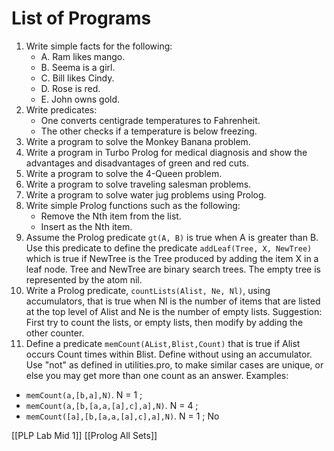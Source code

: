 # List of Programs

1. Write simple facts for the following:
   - A. Ram likes mango.
   - B. Seema is a girl.
   - C. Bill likes Cindy.
   - D. Rose is red.
   - E. John owns gold.
2. Write predicates:
   - One converts centigrade temperatures to Fahrenheit.
   - The other checks if a temperature is below freezing.
3. Write a program to solve the Monkey Banana problem.
4. Write a program in Turbo Prolog for medical diagnosis and show the advantages and disadvantages of green and red cuts.
5. Write a program to solve the 4-Queen problem.
6. Write a program to solve traveling salesman problems.
7. Write a program to solve water jug problems using Prolog.
8. Write simple Prolog functions such as the following:
   - Remove the Nth item from the list.
   - Insert as the Nth item.
9. Assume the Prolog predicate `gt(A, B)` is true when A is greater than B. Use this predicate to define the predicate `addLeaf(Tree, X, NewTree)` which is true if NewTree is the Tree produced by adding the item X in a leaf node. Tree and NewTree are binary search trees. The empty tree is represented by the atom nil.
10. Write a Prolog predicate, `countLists(Alist, Ne, Nl)`, using accumulators, that is true when Nl is the number of items that are listed at the top level of Alist and Ne is the number of empty lists. Suggestion: First try to count the lists, or empty lists, then modify by adding the other counter.
11. Define a predicate `memCount(AList,Blist,Count)` that is true if Alist occurs Count times within Blist. Define without using an accumulator. Use "not" as defined in utilities.pro, to make similar cases are unique, or else you may get more than one count as an answer.
   Examples:
   - `memCount(a,[b,a],N)`. N = 1 ;
   - `memCount(a,[b,[a,a,[a],c],a],N)`. N = 4 ;
   - `memCount([a],[b,[a,a,[a],c],a],N)`. N = 1 ; No



[[PLP Lab Mid 1]]
[[Prolog All Sets]]